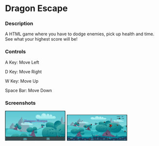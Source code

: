 <h1>Dragon Escape</h1>

<h3>Description</h3>

<p>A HTML game where you have to dodge enemies, pick up health and time.  See what your highest score will be!</p>

<h3>Controls</h3>
<p>
    A Key: Move Left</p>
<p>
    D Key: Move Right</p>
<p>
    W Key: Move Up</p>
<p>
    Space Bar: Move Down </p>

<h3>Screenshots</h3>

<img src=dragon%20escape.png width ="200px" >

<img src=dragon%20escape2.png width ="200px" >
